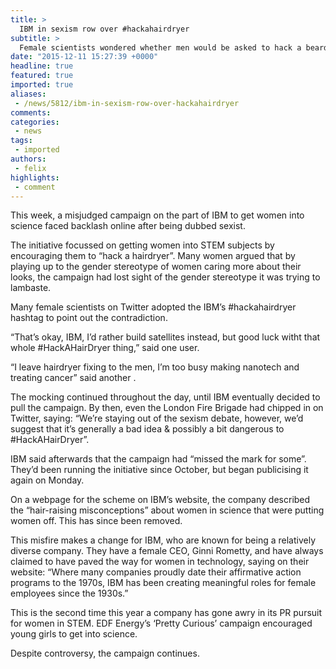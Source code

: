 ```yaml
---
title: >
  IBM in sexism row over #hackahairdryer
subtitle: >
  Female scientists wondered whether men would be asked to hack a beard trimmer
date: "2015-12-11 15:27:39 +0000"
headline: true
featured: true
imported: true
aliases:
 - /news/5812/ibm-in-sexism-row-over-hackahairdryer
comments:
categories:
 - news
tags:
 - imported
authors:
 - felix
highlights:
 - comment
---
```


This week, a misjudged campaign on the part of IBM to get women into science faced backlash online after being dubbed sexist.

The initiative focussed on getting women into STEM subjects by encouraging them to “hack a hairdryer”. Many women argued that by playing up to the gender stereotype of women caring more about their looks, the campaign had lost sight of the gender stereotype it was trying to lambaste.

Many female scientists on Twitter adopted the IBM’s #hackahairdryer hashtag to point out the contradiction.

“That’s okay, IBM, I’d rather build satellites instead, but good luck witht that whole #HackAHairDryer thing,” said one user.

“I leave hairdryer fixing to the men, I’m too busy making nanotech and treating cancer” said another .

The mocking continued throughout the day, until IBM eventually decided to pull the campaign. By then, even the London Fire Brigade had chipped in on Twitter, saying: “We’re staying out of the sexism debate, however, we’d suggest that it’s generally a bad idea &amp; possibly a bit dangerous to #HackAHairDryer”.

IBM said afterwards that the campaign had “missed the mark for some”. They’d been running the initiative since October, but began publicising it again on Monday.

On a webpage for the scheme on IBM’s website, the company described the “hair-raising misconceptions” about women in science that were putting women off. This has since been removed.

This misfire makes a change for IBM, who are known for being a relatively diverse company. They have a female CEO, Ginni Rometty, and have always claimed to have paved the way for women in technology, saying on their website: “Where many companies proudly date their affirmative action programs to the 1970s, IBM has been creating meaningful roles for female employees since the 1930s.”

This is the second time this year a company has gone awry in its PR pursuit for women in STEM. EDF Energy’s ‘Pretty Curious’ campaign encouraged young girls to get into science.

Despite controversy, the campaign continues.
